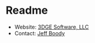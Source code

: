 Readme
======

* Website: [3DGE Software, LLC](https://www.3dgesoftware.com)
* Contact: [Jeff Boody](mailto:jeffboody@3dgesoftware.com)
